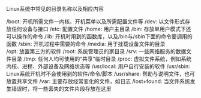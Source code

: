 Linux系统中常见的目录名称以及相应内容

/boot: 开机所需文件—内核、开机菜单以及所需配置文件等
/dev: 以文件形式存放任何设备与接口
/etc: 配置文件
/home: 用户主目录
/bin: 存放单用户模式下还可以操作的命令
/lib: 开机时用到的函数库，以及/bin与/sbin下面的命令要调用的函数
/sbin: 开机过程中需要的命令
/media: 用于挂载设备文件的目录                                                                                 
/opt: 放置第三方的软件
/root: 系统管理员的家目录
/srv: 一些网络服务的数据文件目录
/tmp: 任何人均可使用的“共享”临时目录
/proc: 虚拟文件系统，例如系统内核、进程、外部设备及网络状态等
/usr/local: 用户自行安装的软件
/usr/sbin: Linux系统开机时不会使用到的软件/命令/脚本
/usr/share: 帮助与说明文件，也可放置共享文件
/var: 主要存放经常变化的文件，如日志
/lost+found: 当文件系统发生错误时，将一些丢失的文件片段存放在这里
